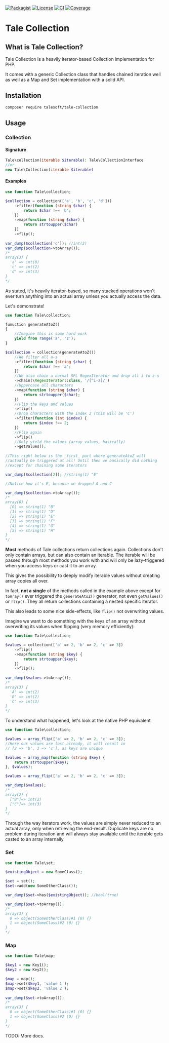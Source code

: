 
[![Packagist](https://img.shields.io/packagist/v/talesoft/tale-collection.svg?style=for-the-badge)](https://packagist.org/packages/talesoft/tale-collection)
[![License](https://img.shields.io/github/license/Talesoft/tale-collection.svg?style=for-the-badge)](https://github.com/Talesoft/tale-collection/blob/master/LICENSE.md)
[![CI](https://img.shields.io/travis/Talesoft/tale-collection.svg?style=for-the-badge)](https://travis-ci.org/Talesoft/tale-collection)
[![Coverage](https://img.shields.io/codeclimate/coverage/Talesoft/tale-collection.svg?style=for-the-badge)](https://codeclimate.com/github/Talesoft/tale-collection)

Tale Collection
===============

What is Tale Collection?
------------------------

Tale Collection is a heavily iterator-based Collection implementation for PHP.

It comes with a generic Collection class that handles chained iteration
well as well as a Map and Set implementation with a solid API.

Installation
------------

```bash
composer require talesoft/tale-collection
```

Usage
-----

### Collection

#### Signature

```php
Tale\collection(iterable $iterable): Tale\CollectionInterface
//or
new Tale\Collection(iterable $iterable)
```

#### Examples

```php
use function Tale\collection;

$collection = collection(['a', 'b', 'c', 'd']))
    ->filter(function (string $char) {
        return $char !== 'b';
    })
    ->map(function (string $char) {
        return strtoupper($char)
    })
    ->flip();
    
var_dump($collection['c']); //int(2)
var_dump($collection->toArray());
/*
array(3) {
  'a' => int(0)
  'c' => int(2)
  'd' => int(3)
}
*/
```

As stated, it's heavily iterator-based, so many stacked operations 
won't ever turn anything into an actual array unless you actually
access the data. 

Let's demonstrate!

```php
use function Tale\collection;

funuction generateAtoZ()
{
    //Imagine this is some hard work
    yield from range('a', 'z');
}

$collection = collection(generateAtoZ())
    //We filter all a-s
    ->filter(function (string $char) {
        return $char !== 'a';
    })
    //We also chain a normal SPL RegexIterator and drop all i to z-s
    ->chain(\RegexIterator::class, '/[^i-z]/')
    //Uppercase all characters
    ->map(function (string $char) {
        return strtoupper($char);
    })
    //Flip the keys and values
    ->flip()
    //Drop characters with the index 3 (this will be 'C')
    ->filter(function (int $index) {
        return $index !== 2;
    })
    //Flip again
    ->flip()
    //Only yield the values (array_values, basically)
    ->getValues();
    
//This right below is the _first_ part where generateAtoZ will
//actually be triggered at all! Until then we basically did nothing
//except for chaining some iterators

var_dump($collection[2]); //string(1) "E"

//Notice how it's E, because we dropped A and C

var_dump($collection->toArray());
/*
array(6) {
  [0] => string(1) "B"
  [1] => string(1) "D"
  [2] => string(1) "E"
  [3] => string(1) "F"
  [4] => string(1) "G"
  [5] => string(1) "H"
}
*/
```

**Most** methods of Tale collections return collections again. Collections don't only contain 
arrays, but can also contain an iterable. The iterable will be passed through most methods you
work with and will only be lazy-triggered when you access keys or cast it to an array.

This gives the possibility to deeply modify iterable values without creating array copies all over.

In fact, **not a single** of the methods called in the example above except for `toAray()` ever
triggered the `generateAtoZ()` generator, not even `getValues()` or `flip()`. They all return collections 
containing a nested specific iterator.

This also leads to some nice side-effects, like `flip()` not overwriting
values.

Imagine we want to do something with the keys of an array without
overwriting its values when
flipping (very memory efficiently):

```php
use function Tale\collection;

$values = collection(['a' => 2, 'b' => 2, 'c' => 3])
    ->flip()
    ->map(function (string $key) {
        return strtoupper($key);
    })
    ->flip();
    
var_dump($values->toArray());
/*
array(3) {
  'A' => int(2)
  'B' => int(2)
  'C' => int(3)
}
*/
```

To understand what happened, let's look at the native PHP equivalent

```php
use function Tale\collection;

$values = array_flip(['a' => 2, 'b' => 2, 'c' => 3]);
//Here our values are lost already, it will result in
// [2 => 'b', 3 => 'c'], as keys are unique

$values = array_map(function (string $key) {
    return strtoupper($key);
}, $values);

$values = array_flip(['a' => 2, 'b' => 2, 'c' => 3]);

var_dump($values);
/*
array(2) {
  ["B"]=> int(2)
  ["C"]=> int(3)
}
*/
```

Through the way iterators work, the values are simply never reduced
to an actual array, only when retrieving the end-result. Duplicate
keys are no problem during iteration and will always stay available
until the iterable gets casted to an array internally.

### Set
```php
use function Tale\set;

$existingObject = new SomeClass();

$set = set();
$set->add(new SomeOtherClass());

var_dump($set->has($existingObject)); //bool(true)

var_dump($set->toArray());
/*
array(3) {
  0 => object(SomeOtherClass)#1 (0) {}
  1 => object(SomeClass)#2 (0) {}
}
*/
```

### Map
```php
use function Tale\map;

$key1 = new Key1();
$key2 = new Key2();

$map = map();
$map->set($key1, 'value 1');
$map->set($key2, 'value 2');
    
var_dump($set->toArray());
/*
array(3) {
  0 => object(SomeOtherClass)#1 (0) {}
  1 => object(SomeClass)#2 (0) {}
}
*/
```


TODO: More docs.